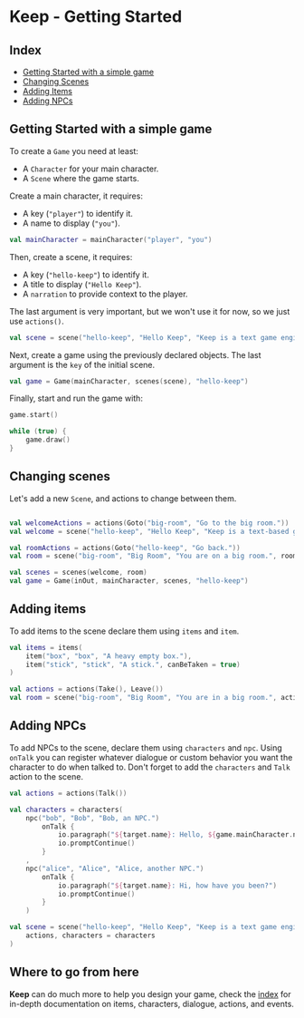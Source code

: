 # Keep - Getting Started

## Index
- [Getting Started with a simple game](#getting-Started-with-a-simple-game)
- [Changing Scenes](#changing-scenes)
- [Adding Items](#adding-items)
- [Adding NPCs](#adding-npcs)

## Getting Started with a simple game

To create a `Game` you need at least:
- A `Character` for your main character.
- A `Scene` where the game starts.

Create a main character, it requires:
- A key (`"player"`) to identify it.
- A name to display (`"you"`).

```kotlin
val mainCharacter = mainCharacter("player", "you")
```

Then, create a scene, it requires:
- A key (`"hello-keep"`) to identify it.
- A title to display (`"Hello Keep"`).
- A `narration` to provide context to the player.

The last argument is very important, but we won't use it for now, so we just use `actions()`.

```kotlin
val scene = scene("hello-keep", "Hello Keep", "Keep is a text game engine.", actions())
```

Next, create a game using the previously declared objects. The last argument is the `key` of the initial scene.

```kotlin
val game = Game(mainCharacter, scenes(scene), "hello-keep")
```

Finally, start and run the game with:

```kotlin
game.start()

while (true) {
    game.draw()
}
```

## Changing scenes

Let's add a new `Scene`, and actions to change between them.

```kotlin

val welcomeActions = actions(Goto("big-room", "Go to the big room."))
val welcome = scene("hello-keep", "Hello Keep", "Keep is a text-based game.", welcomeActions)

val roomActions = actions(Goto("hello-keep", "Go back."))
val room = scene("big-room", "Big Room", "You are on a big room.", roomActions)

val scenes = scenes(welcome, room)
val game = Game(inOut, mainCharacter, scenes, "hello-keep")
```

## Adding items

To add items to the scene declare them using `items` and `item`.

```kotlin
val items = items(
    item("box", "box", "A heavy empty box."),
    item("stick", "stick", "A stick.", canBeTaken = true)
)

val actions = actions(Take(), Leave())
val room = scene("big-room", "Big Room", "You are in a big room.", actions, items)
```

## Adding NPCs

To add NPCs to the scene, declare them using `characters` and `npc`.
Using `onTalk` you can register whatever dialogue or custom behavior you want the character to do when talked to.
Don't forget to add the `characters` and `Talk` action to the scene.

```kotlin
val actions = actions(Talk())

val characters = characters(
    npc("bob", "Bob", "Bob, an NPC.")
        onTalk {
            io.paragraph("${target.name}: Hello, ${game.mainCharacter.name}!.")
            io.promptContinue()
        }
    ,
    npc("alice", "Alice", "Alice, another NPC.")
        onTalk {
            io.paragraph("${target.name}: Hi, how have you been?")
            io.promptContinue()
        }
    )

val scene = scene("hello-keep", "Hello Keep", "Keep is a text game engine.",
    actions, characters = characters
)
```

## Where to go from here

**Keep** can do much more to help you design your game, check the [index](../README.md#index) for in-depth documentation on items, characters, dialogue, actions, and events.

